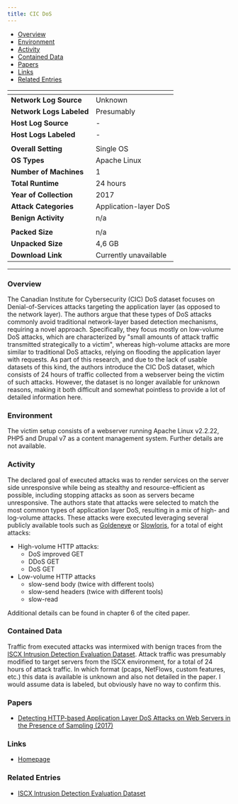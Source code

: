 ```yaml
---
title: CIC DoS
---
```


- [Overview](#overview)
- [Environment](#environment)
- [Activity](#activity)
- [Contained Data](#contained-data)
- [Papers](#papers)
- [Links](#links)
- [Related Entries](#related-entries)

| <!-- -->                 | <!-- -->              |
|--------------------------|-----------------------|
| **Network Log Source**   | Unknown               |
| **Network Logs Labeled** | Presumably            |
| **Host Log Source**      | -                     |
| **Host Logs Labeled**    | -                     |
|                          |                       |
| **Overall Setting**      | Single OS             |
| **OS Types**             | Apache Linux          |
| **Number of Machines**   | 1                     |
| **Total Runtime**        | 24 hours              |
| **Year of Collection**   | 2017                  |
| **Attack Categories**    | Application-layer DoS |
| **Benign Activity**       | n/a                   |
|                          |                       |
| **Packed Size**          | n/a                   |
| **Unpacked Size**        | 4,6 GB                |
| **Download Link**        | Currently unavailable |

***

### Overview
The Canadian Institute for Cybersecurity (CIC) DoS dataset focuses on Denial-of-Services attacks targeting the application layer (as opposed to the network layer).
The authors argue that these types of DoS attacks commonly avoid traditional network-layer based detection mechanisms, requiring a novel approach.
Specifically, they focus mostly on low-volume DoS attacks, which are characterized by "small amounts of attack traffic transmitted strategically to a victim", whereas high-volume attacks are more similar to traditional DoS attacks, relying on flooding the application layer with requests.
As part of this research, and due to the lack of usable datasets of this kind, the authors introduce the CIC DoS dataset, which consists of 24 hours of traffic collected from a webserver being the victim of such attacks.
However, the dataset is no longer available for unknown reasons, making it both difficult and somewhat pointless to provide a lot of detailed information here.

### Environment
The victim setup consists of a webserver running Apache Linux v2.2.22, PHP5 and Drupal v7 as a content management system.
Further details are not available.

### Activity
The declared goal of executed attacks was to render services on the server side unresponsive while being as stealthy and resource-efficient as possible, including stopping attacks as soon as servers became unresponsive.
The authors state that attacks were selected to match the most common types of application layer DoS, resulting in a mix of high- and log-volume attacks.
These attacks were executed leveraging several publicly available tools such as [Goldeneye](https://github.com/jseidl/GoldenEye) or [Slowloris](https://github.com/gkbrk/slowloris), for a total of eight attacks:
- High-volume HTTP attacks:
    - DoS improved GET
    - DDoS GET
    - DoS GET
- Low-volume HTTP attacks
    - slow-send body (twice with different tools)
    - slow-send headers (twice with different tools)
    - slow-read

Additional details can be found in chapter 6 of the cited paper.

### Contained Data
Traffic from executed attacks was intermixed with benign traces from the [ISCX Intrusion Detection Evaluation Dataset](iscx_ids_2012.md).
Attack traffic was presumably modified to target servers from the ISCX environment, for a total of 24 hours of attack traffic.
In which format (pcaps, NetFlows, custom features, etc.) this data is available is unknown and also not detailed in the paper.
I would assume data is labeled, but obviously have no way to confirm this.

### Papers
- [Detecting HTTP-based Application Layer DoS Attacks on Web Servers in the Presence of Sampling (2017)](https://doi.org/10.1016/j.comnet.2017.03.018)

### Links
- [Homepage](https://www.unb.ca/cic/datasets/dos-dataset.html)

### Related Entries
- [ISCX Intrusion Detection Evaluation Dataset](iscx_ids_2012.md)